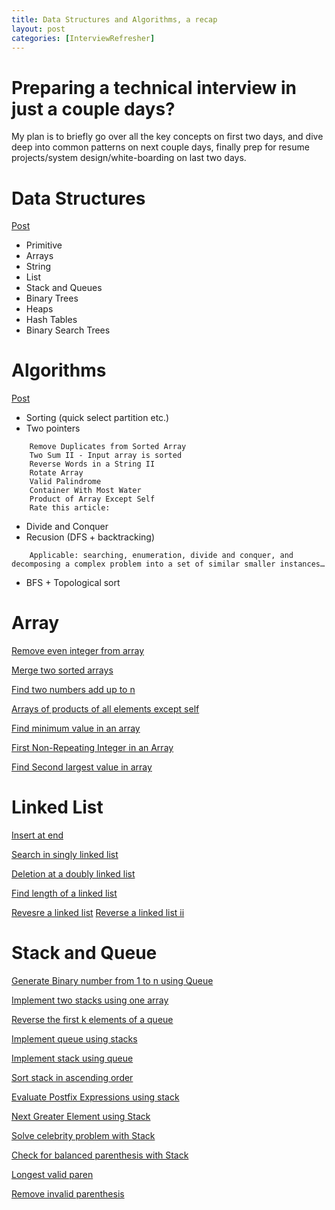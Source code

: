 ```yaml
---
title: Data Structures and Algorithms, a recap
layout: post
categories: [InterviewRefresher]
---
```


# Preparing a technical interview in just a couple days?

My plan is to briefly go over all the key concepts on first two days, and dive deep into common patterns on next couple days, finally prep for resume projects/system design/white-boarding on last two days. 

# Data Structures

[Post](https://techbrave.github.io/2019/08/18/datastructure.html)

- Primitive 
- Arrays
- String
- List
- Stack and Queues
- Binary Trees
- Heaps
- Hash Tables
- Binary Search Trees 

# Algorithms

[Post](https://techbrave.github.io/epi_java/2019/08/19/algorithms.html)

- Sorting (quick select partition etc.)
- Two pointers
```
    Remove Duplicates from Sorted Array
    Two Sum II - Input array is sorted
    Reverse Words in a String II
    Rotate Array
    Valid Palindrome
    Container With Most Water
    Product of Array Except Self
    Rate this article:
```
- Divide and Conquer
- Recusion (DFS + backtracking)
```
    Applicable: searching, enumeration, divide and conquer, and decomposing a complex problem into a set of similar smaller instances…
```
- BFS + Topological sort

# Array
[Remove even integer from array](https://www.educative.io/courses/data-structures-in-java-an-interview-refresher/3jwxgpxRq0n)

[Merge two sorted arrays](https://www.educative.io/courses/data-structures-in-java-an-interview-refresher/xV2WB4rl0lq)

[Find two numbers add up to n](https://www.educative.io/courses/data-structures-in-java-an-interview-refresher/xVl0WZ09nY9)

[Arrays of products of all elements except self](https://www.educative.io/courses/data-structures-in-java-an-interview-refresher/7nYN4DBMBDA)

[Find minimum value in an array](https://www.educative.io/courses/data-structures-in-java-an-interview-refresher/RMlvBQ7YRgR)

[First Non-Repeating Integer in an Array](https://www.educative.io/courses/data-structures-in-java-an-interview-refresher/m274vRXDnMp)

[Find Second largest value in array](https://www.educative.io/courses/data-structures-in-java-an-interview-refresher/xVL8RlZ210r)


# Linked List
[Insert at end](https://www.educative.io/courses/data-structures-in-java-an-interview-refresher/YQ5l1Gx3OnY)

[Search in singly linked list](https://www.educative.io/courses/data-structures-in-java-an-interview-refresher/B8ND20nz9Kx)

[Deletion at a doubly linked list](https://www.educative.io/courses/data-structures-in-java-an-interview-refresher/N0ZwvQR25mD)

[Find length of a linked list](https://www.educative.io/courses/data-structures-in-java-an-interview-refresher/qVZBQMAN1zD)

[Revesre a linked list](https://leetcode.com/problems/reverse-linked-list/submissions/)
[Reverse a linked list ii](https://leetcode.com/problems/reverse-linked-list-ii/submissions/)

# Stack and Queue
[Generate Binary number from 1 to n using Queue](https://www.educative.io/courses/data-structures-in-java-an-interview-refresher/m2NMgL057Y9)

[Implement two stacks using one array](https://www.educative.io/courses/data-structures-in-java-an-interview-refresher/qVZZkJE4Vkp)

[Reverse the first k elements of a queue](https://www.educative.io/courses/data-structures-in-java-an-interview-refresher/qVVJ82JZpq0)

[Implement queue using stacks](https://leetcode.com/problems/implement-queue-using-stacks/)

[Implement stack using queue](https://leetcode.com/problems/implement-stack-using-queues/submissions/)

[Sort stack in ascending order](https://www.educative.io/courses/data-structures-in-java-an-interview-refresher/B86pOQ6lZ1x)

[Evaluate Postfix Expressions using stack](https://www.educative.io/courses/data-structures-in-java-an-interview-refresher/3jyqOgOQDjM)

[Next Greater Element using Stack](https://www.educative.io/courses/data-structures-in-java-an-interview-refresher/gxp1O56Jw16)

[Solve celebrity problem with Stack](https://www.educative.io/courses/data-structures-in-java-an-interview-refresher/xVlP59VMRnq)

[Check for balanced parenthesis with Stack](https://www.educative.io/courses/data-structures-in-java-an-interview-refresher/gx8qqlXKMxG)

[Longest valid paren](https://leetcode.com/problems/longest-valid-parentheses/solution/)

[Remove invalid parenthesis](https://leetcode.com/problems/remove-invalid-parentheses/solution/)

